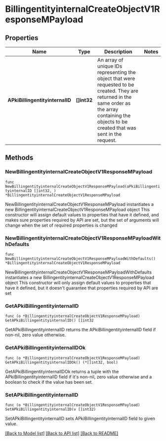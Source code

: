 # BillingentityinternalCreateObjectV1ResponseMPayload

## Properties

Name | Type | Description | Notes
------------ | ------------- | ------------- | -------------
**APkiBillingentityinternalID** | **[]int32** | An array of unique IDs representing the object that were requested to be created.  They are returned in the same order as the array containing the objects to be created that was sent in the request. | 

## Methods

### NewBillingentityinternalCreateObjectV1ResponseMPayload

`func NewBillingentityinternalCreateObjectV1ResponseMPayload(aPkiBillingentityinternalID []int32, ) *BillingentityinternalCreateObjectV1ResponseMPayload`

NewBillingentityinternalCreateObjectV1ResponseMPayload instantiates a new BillingentityinternalCreateObjectV1ResponseMPayload object
This constructor will assign default values to properties that have it defined,
and makes sure properties required by API are set, but the set of arguments
will change when the set of required properties is changed

### NewBillingentityinternalCreateObjectV1ResponseMPayloadWithDefaults

`func NewBillingentityinternalCreateObjectV1ResponseMPayloadWithDefaults() *BillingentityinternalCreateObjectV1ResponseMPayload`

NewBillingentityinternalCreateObjectV1ResponseMPayloadWithDefaults instantiates a new BillingentityinternalCreateObjectV1ResponseMPayload object
This constructor will only assign default values to properties that have it defined,
but it doesn't guarantee that properties required by API are set

### GetAPkiBillingentityinternalID

`func (o *BillingentityinternalCreateObjectV1ResponseMPayload) GetAPkiBillingentityinternalID() []int32`

GetAPkiBillingentityinternalID returns the APkiBillingentityinternalID field if non-nil, zero value otherwise.

### GetAPkiBillingentityinternalIDOk

`func (o *BillingentityinternalCreateObjectV1ResponseMPayload) GetAPkiBillingentityinternalIDOk() (*[]int32, bool)`

GetAPkiBillingentityinternalIDOk returns a tuple with the APkiBillingentityinternalID field if it's non-nil, zero value otherwise
and a boolean to check if the value has been set.

### SetAPkiBillingentityinternalID

`func (o *BillingentityinternalCreateObjectV1ResponseMPayload) SetAPkiBillingentityinternalID(v []int32)`

SetAPkiBillingentityinternalID sets APkiBillingentityinternalID field to given value.



[[Back to Model list]](../README.md#documentation-for-models) [[Back to API list]](../README.md#documentation-for-api-endpoints) [[Back to README]](../README.md)


